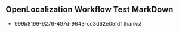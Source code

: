 ## OpenLocalization Workflow Test MarkDown
* 999b8199-9276-497d-9643-cc3d62e05fdf thanks!

<!--HONumber=Jul16_HO3-->


